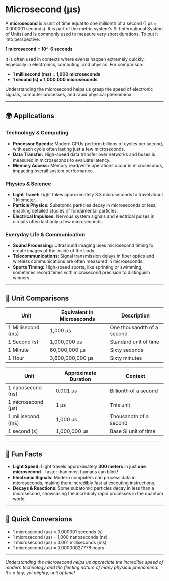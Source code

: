 # Microsecond (μs)

A **microsecond** is a unit of time equal to one millionth of a second (1 μs = 0.000001 seconds). It is part of the metric system's SI (International System of Units) and is commonly used to measure very short durations. To put it into perspective:

**1 microsecond = 10^-6 seconds**

It is often used in contexts where events happen extremely quickly, especially in electronics, computing, and physics. For comparison:

- **1 millisecond (ms) = 1,000 microseconds**
- **1 second (s) = 1,000,000 microseconds**

Understanding the microsecond helps us grasp the speed of electronic signals, computer processes, and rapid physical phenomena.

---

## 🌍 Applications

### Technology & Computing
- **Processor Speeds:** Modern CPUs perform billions of cycles per second, with each cycle often lasting just a few microseconds.
- **Data Transfer:** High-speed data transfer over networks and buses is measured in microseconds to evaluate latency.
- **Memory Access:** Memory read/write operations occur in microseconds, impacting overall system performance.

### Physics & Science
- **Light Travel:** Light takes approximately 3.3 microseconds to travel about 1 kilometer.
- **Particle Physics:** Subatomic particles decay in microseconds or less, enabling detailed studies of fundamental particles.
- **Electrical Impulses:** Nervous system signals and electrical pulses in circuits often last only a few microseconds.

### Everyday Life & Communication
- **Sound Processing:** Ultrasound imaging uses microsecond timing to create images of the inside of the body.
- **Telecommunications:** Signal transmission delays in fiber optics and wireless communications are often measured in microseconds.
- **Sports Timing:** High-speed sports, like sprinting or swimming, sometimes record times with microsecond precision to distinguish winners.

---

## 📏 Unit Comparisons

| Unit                | Equivalent in Microseconds | Description                          |
|---------------------|----------------------------|--------------------------------------|
| 1 Millisecond (ms)| 1,000 μs                   | One thousandth of a second          |
| 1 Second (s)       | 1,000,000 μs               | Standard unit of time               |
| 1 Minute           | 60,000,000 μs              | Sixty seconds                       |
| 1 Hour             | 3,600,000,000 μs           | Sixty minutes                       |

| Unit                   | Approximate Duration | Context                                  |
|------------------------|------------------------|------------------------------------------|
| 1 nanosecond (ns)      | 0.001 μs             | Billionth of a second                   |
| 1 microsecond (μs)     | 1 μs                 | This unit                              |
| 1 millisecond (ms)     | 1,000 μs             | Thousandth of a second                 |
| 1 second (s)           | 1,000,000 μs         | Base SI unit of time                   |

---

## 🌟 Fun Facts

- **Light Speed:** Light travels approximately **300 meters** in just **one microsecond**—faster than most humans can blink!
- **Electronic Signals:** Modern computers can process data in microseconds, making them incredibly fast at executing instructions.
- **Decays & Reactions:** Some subatomic particles decay in less than a microsecond, showcasing the incredibly rapid processes in the quantum world.

---

## 🔄 Quick Conversions

- 1 microsecond (μs) = 0.000001 seconds (s)
- 1 microsecond (μs) = 1,000 nanoseconds (ns)
- 1 microsecond (μs) = 0.001 milliseconds (ms)
- 1 microsecond (μs) ≈ 0.00000027778 hours

---

*Understanding the microsecond helps us appreciate the incredible speed of modern technology and the fleeting nature of many physical phenomena. It’s a tiny, yet mighty, unit of time!*